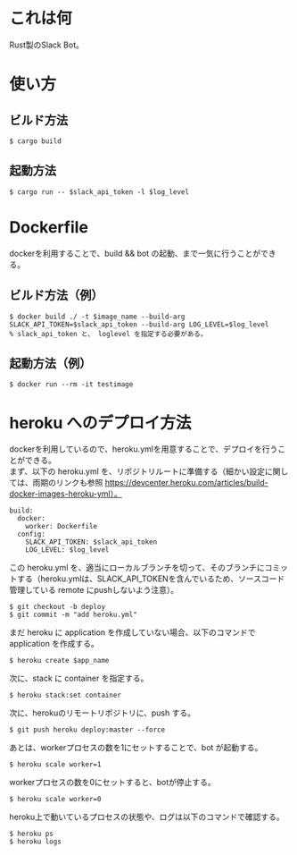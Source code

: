 # これは何
Rust製のSlack Bot。  


# 使い方
## ビルド方法
```
$ cargo build
```

## 起動方法
```
$ cargo run -- $slack_api_token -l $log_level
```


# Dockerfile
dockerを利用することで、build && bot の起動、まで一気に行うことができる。

## ビルド方法（例）
```
$ docker build ./ -t $image_name --build-arg SLACK_API_TOKEN=$slack_api_token --build-arg LOG_LEVEL=$log_level
% slack_api_token と、 loglevel を指定する必要がある。
```
## 起動方法（例）
```
$ docker run --rm -it testimage
```

# heroku へのデプロイ方法
dockerを利用しているので、heroku.ymlを用意することで、デプロイを行うことができる。  
まず、以下の heroku.yml を、リポジトリルートに準備する（細かい設定に関しては、雨期のリンクも参照  https://devcenter.heroku.com/articles/build-docker-images-heroku-yml）。
```
build:
  docker:
    worker: Dockerfile
  config:
    SLACK_API_TOKEN: $slack_api_token
    LOG_LEVEL: $log_level
```

この heroku.yml を、適当にローカルブランチを切って、そのブランチにコミットする（heroku.ymlは、SLACK_API_TOKENを含んでいるため、ソースコード管理している remote にpushしないよう注意）。
```
$ git checkout -b deploy
$ git commit -m "add heroku.yml"
```

まだ heroku に application を作成していない場合、以下のコマンドで application を作成する。
```
$ heroku create $app_name

```

次に、stack に container を指定する。
```
$ heroku stack:set container

```

次に、herokuのリモートリポジトリに、push する。
```
$ git push heroku deploy:master --force
```

あとは、workerプロセスの数を1にセットすることで、bot が起動する。
```
$ heroku scale worker=1
```

workerプロセスの数を0にセットすると、botが停止する。
```
$ heroku scale worker=0
```

heroku上で動いているプロセスの状態や、ログは以下のコマンドで確認する。
```
$ heroku ps
$ heroku logs
```
